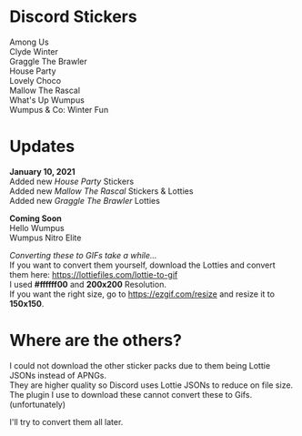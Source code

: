 # Discord Stickers
Among Us  
Clyde Winter  
Graggle The Brawler  
House Party  
Lovely Choco  
Mallow The Rascal  
What's Up Wumpus  
Wumpus & Co: Winter Fun  

# Updates  
**January 10, 2021**  
Added new *House Party* Stickers  
Added new *Mallow The Rascal* Stickers & Lotties  
Added new *Graggle The Brawler* Lotties  

**Coming Soon**  
Hello Wumpus  
Wumpus Nitro Elite  

*Converting these to GIFs take a while...*  
If you want to convert them yourself, download the Lotties and convert them here: https://lottiefiles.com/lottie-to-gif  
I used **#ffffff00** and **200x200** Resolution.  
If you want the right size, go to https://ezgif.com/resize and resize it to **150x150**.

# Where are the others?
I could not download the other sticker packs due to them being Lottie JSONs instead of APNGs.  
They are higher quality so Discord uses Lottie JSONs to reduce on file size.  
The plugin I use to download these cannot convert these to Gifs. (unfortunately)  

I'll try to convert them all later.  
